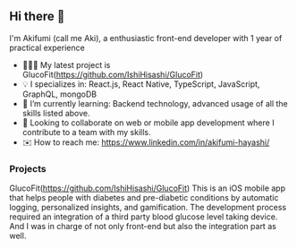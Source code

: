 ## Hi there 👋
I'm Akifumi (call me Aki), a enthusiastic front-end developer with 1 year of practical experience

- 👨🏻‍💻 My latest project is GlucoFit(https://github.com/IshiHisashi/GlucoFit)
- 💡 I specializes in: React.js, React Native, TypeScript, JavaScript, GraphQL, mongoDB
- 🌱 I’m currently learning: Backend technology, advanced usage of all the skills listed above.
- 🔎 Looking to collaborate on web or mobile app development where I contribute to a team with my skills.
- ✉️ How to reach me: https://www.linkedin.com/in/akifumi-hayashi/

### Projects
GlucoFit(https://github.com/IshiHisashi/GlucoFit)
This is an iOS mobile app that helps people with diabetes and pre-diabetic conditions by automatic logging, personalized insights, and gamification.
The development process required an integration of a third party blood glucose level taking device. And I was in charge of not only front-end but also the integration part as well.

<!--
**Akiodesukedo/Akiodesukedo** is a ✨ _special_ ✨ repository because its `README.md` (this file) appears on your GitHub profile.

Here are some ideas to get you started:

- 🔭 I’m currently working on ...
- 🌱 I’m currently learning ...
- 👯 I’m looking to collaborate on ...
- 🤔 I’m looking for help with ...
- 💬 Ask me about ...
- 📫 How to reach me: ...
- 😄 Pronouns: ...
- ⚡ Fun fact: ...
-->
